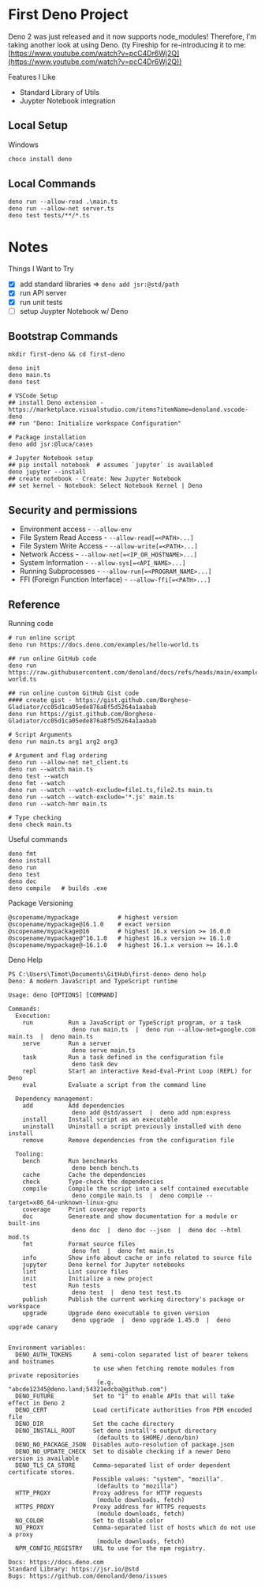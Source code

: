 # First Deno Project
Deno 2 was just released and it now supports node_modules! Therefore, I'm taking another look at using Deno. (ty Fireship for re-introducing it to me: [https://www.youtube.com/watch?v=pcC4Dr6Wj2Q](https://www.youtube.com/watch?v=pcC4Dr6Wj2Q))

Features I Like
- Standard Library of Utils
- Juypter Notebook integration

## Local Setup
Windows
```powershell
choco install deno
```

## Local Commands
```
deno run --allow-read .\main.ts
deno run --allow-net server.ts
deno test tests/**/*.ts
```

# Notes
Things I Want to Try
- [X] add standard libraries => `deno add jsr:@std/path`
- [X] run API server
- [X] run unit tests
- [ ] setup Juypter Notebook w/ Deno

## Bootstrap Commands
```
mkdir first-deno && cd first-deno

deno init
deno main.ts
deno test

# VSCode Setup
## install Deno extension - https://marketplace.visualstudio.com/items?itemName=denoland.vscode-deno
## run "Deno: Initialize workspace Configuration"

# Package installation
deno add jsr:@luca/cases

# Jupyter Notebook setup
## pip install notebook  # assumes `jupyter` is availabled
deno jupyter --install
## create notebook - Create: New Jupyter Notebook
## set kernel - Notebook: Select Notebook Kernel | Deno
```

## Security and permissions
- Environment access - `--allow-env`
- File System Read Access - `--allow-read[=<PATH>...]`
- File System Write Access - `--allow-write[=<PATH>...]`
- Network Access - `--allow-net[=<IP_OR_HOSTNAME>...]`
- System Information - `--allow-sys[=<API_NAME>...]`
- Running Subprocesses - `--allow-run[=<PROGRAM_NAME>...]`
- FFI (Foreign Function Interface) - `--allow-ffi[=<PATH>...]`

## Reference
Running code
```
# run online script
deno run https://docs.deno.com/examples/hello-world.ts

## run online GitHub code
deno run https://raw.githubusercontent.com/denoland/docs/refs/heads/main/examples/hello-world.ts

## run online custom GitHub Gist code
#### create gist - https://gist.github.com/Borghese-Gladiator/cc05d1ca05ede876a8f5d5264a1aabab
deno run https://gist.github.com/Borghese-Gladiator/cc05d1ca05ede876a8f5d5264a1aabab

# Script Arguments
deno run main.ts arg1 arg2 arg3

# Argument and flag ordering
deno run --allow-net net_client.ts
deno run --watch main.ts
deno test --watch
deno fmt --watch
deno run --watch --watch-exclude=file1.ts,file2.ts main.ts
deno run --watch --watch-exclude='*.js' main.ts
deno run --watch-hmr main.ts

# Type checking
deno check main.ts
```

Useful commands
```
deno fmt
deno install
deno run
deno test
deno doc
deno compile   # builds .exe
```

Package Versioning
```
@scopename/mypackage           # highest version
@scopename/mypackage@16.1.0    # exact version
@scopename/mypackage@16        # highest 16.x version >= 16.0.0
@scopename/mypackage@^16.1.0   # highest 16.x version >= 16.1.0
@scopename/mypackage@~16.1.0   # highest 16.1.x version >= 16.1.0
```

Deno Help
```
PS C:\Users\Timot\Documents\GitHub\first-deno> deno help
Deno: A modern JavaScript and TypeScript runtime

Usage: deno [OPTIONS] [COMMAND]

Commands:
  Execution:
    run          Run a JavaScript or TypeScript program, or a task
                  deno run main.ts  |  deno run --allow-net=google.com main.ts  |  deno main.ts
    serve        Run a server
                  deno serve main.ts
    task         Run a task defined in the configuration file
                  deno task dev
    repl         Start an interactive Read-Eval-Print Loop (REPL) for Deno
    eval         Evaluate a script from the command line

  Dependency management:
    add          Add dependencies
                  deno add @std/assert  |  deno add npm:express
    install      Install script as an executable
    uninstall    Uninstall a script previously installed with deno install
    remove       Remove dependencies from the configuration file

  Tooling:
    bench        Run benchmarks
                  deno bench bench.ts
    cache        Cache the dependencies
    check        Type-check the dependencies
    compile      Compile the script into a self contained executable
                  deno compile main.ts  |  deno compile --target=x86_64-unknown-linux-gnu
    coverage     Print coverage reports
    doc          Genereate and show documentation for a module or built-ins
                  deno doc  |  deno doc --json  |  deno doc --html mod.ts
    fmt          Format source files
                  deno fmt  |  deno fmt main.ts
    info         Show info about cache or info related to source file
    jupyter      Deno kernel for Jupyter notebooks
    lint         Lint source files
    init         Initialize a new project
    test         Run tests
                  deno test  |  deno test test.ts
    publish      Publish the current working directory's package or workspace
    upgrade      Upgrade deno executable to given version
                  deno upgrade  |  deno upgrade 1.45.0  |  deno upgrade canary


Environment variables:
  DENO_AUTH_TOKENS      A semi-colon separated list of bearer tokens and hostnames
                        to use when fetching remote modules from private repositories
                         (e.g. "abcde12345@deno.land;54321edcba@github.com")
  DENO_FUTURE           Set to "1" to enable APIs that will take effect in Deno 2
  DENO_CERT             Load certificate authorities from PEM encoded file
  DENO_DIR              Set the cache directory
  DENO_INSTALL_ROOT     Set deno install's output directory
                         (defaults to $HOME/.deno/bin)
  DENO_NO_PACKAGE_JSON  Disables auto-resolution of package.json
  DENO_NO_UPDATE_CHECK  Set to disable checking if a newer Deno version is available
  DENO_TLS_CA_STORE     Comma-separated list of order dependent certificate stores.
                        Possible values: "system", "mozilla".
                         (defaults to "mozilla")
  HTTP_PROXY            Proxy address for HTTP requests
                         (module downloads, fetch)
  HTTPS_PROXY           Proxy address for HTTPS requests
                         (module downloads, fetch)
  NO_COLOR              Set to disable color
  NO_PROXY              Comma-separated list of hosts which do not use a proxy
                         (module downloads, fetch)
  NPM_CONFIG_REGISTRY   URL to use for the npm registry.

Docs: https://docs.deno.com
Standard Library: https://jsr.io/@std
Bugs: https://github.com/denoland/deno/issues
```
